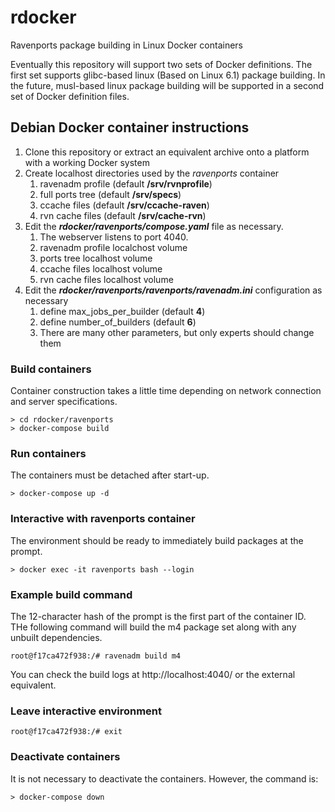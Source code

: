# rdocker
Ravenports package building in Linux Docker containers

Eventually this repository will support two sets of Docker definitions.
The first set supports glibc-based linux (Based on Linux 6.1) package building.
In the future, musl-based linux package building will be supported in a
second set of Docker definition files.

## Debian Docker container instructions

1. Clone this repository or extract an equivalent archive onto a platform with a working Docker system
1. Create localhost directories used by the *ravenports* container
   1. ravenadm profile (default **/srv/rvnprofile**)
   2. full ports tree (default **/srv/specs**)
   3. ccache files (default **/srv/ccache-raven**)
   4. rvn cache files (default **/srv/cache-rvn**) 
1. Edit the ___rdocker/ravenports/compose.yaml___ file as necessary.
   1. The webserver listens to port 4040.
   2. ravenadm profile localchost volume
   3. ports tree localhost volume
   4. ccache files localhost volume
   5. rvn cache files localhost volume
1. Edit the ___rdocker/ravenports/ravenports/ravenadm.ini___ configuration as necessary
   1. define max_jobs_per_builder (default **4**)
   2. define number_of_builders (default **6**)
   3. There are many other parameters, but only experts should change them

### Build containers

Container construction takes a little time depending on network connection and server specifications.
```
> cd rdocker/ravenports
> docker-compose build
```

### Run containers

The containers must be detached after start-up.
```
> docker-compose up -d
```

### Interactive with ravenports container

The environment should be ready to immediately build packages at the prompt.
```
> docker exec -it ravenports bash --login
```

### Example build command

The 12-character hash of the prompt is the first part of the container ID.
THe following command will build the m4 package set along with any unbuilt dependencies.
```
root@f17ca472f938:/# ravenadm build m4
```
You can check the build logs at http://localhost:4040/ or the external equivalent.

### Leave interactive environment

```
root@f17ca472f938:/# exit
```

### Deactivate containers

It is not necessary to deactivate the containers.  However, the command is:
```
> docker-compose down
```

